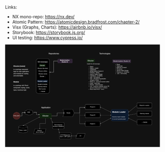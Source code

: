 Links:
- NX mono-repo: https://nx.dev/
- Atomic Pattern: https://atomicdesign.bradfrost.com/chapter-2/
- Visx (Graphs, Charts): https://airbnb.io/visx/
- Storybook: https://storybook.js.org/
- UI testing: https://www.cypress.io/

![Ell drawio](https://github.com/denyskozak/ell/blob/main/Ell.drawio.png)

